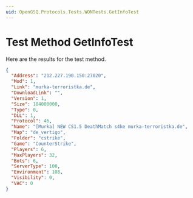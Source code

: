 ```yaml
---
uid: OpenGSQ.Protocols.Tests.WONTests.GetInfoTest
---
```


# Test Method GetInfoTest

Here are the results for the test method.

```json
{
  "Address": "212.227.190.150:27020",
  "Mod": 1,
  "Link": "murka-terroristka.de",
  "DownloadLink": "",
  "Version": 1,
  "Size": 184000000,
  "Type": 0,
  "DLL": 1,
  "Protocol": 46,
  "Name": "[Murka] NEW CS1.5 DeathMatch s4ke murka-terroristka.de",
  "Map": "de_vertigo",
  "Folder": "cstrike",
  "Game": "CounterStrike",
  "Players": 6,
  "MaxPlayers": 32,
  "Bots": 6,
  "ServerType": 100,
  "Environment": 108,
  "Visibility": 0,
  "VAC": 0
}
```
